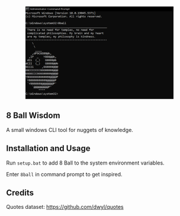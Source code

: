 <p align="center">
  <img src="image.png" width=400 height=250 />
</p>

## 8 Ball Wisdom
A small windows CLI tool for nuggets of knowledge.

## Installation and Usage
Run `setup.bat` to add 8 Ball to the system environment variables.  

Enter `8ball` in command prompt to get inspired.

## Credits 
Quotes dataset: https://github.com/dwyl/quotes